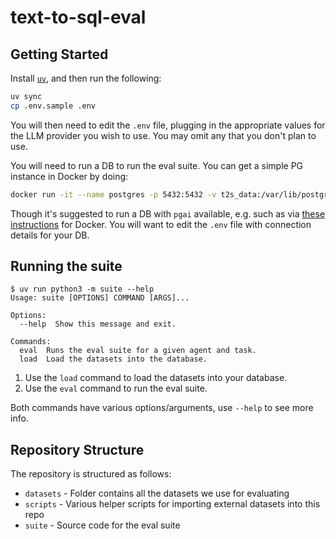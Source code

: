 # text-to-sql-eval

## Getting Started

Install [`uv`](https://docs.astral.sh/uv/), and then run the following:

```bash
uv sync
cp .env.sample .env
```

You will then need to edit the `.env` file, plugging in the appropriate values for
the LLM provider you wish to use. You may omit any that you don't plan to use.

You will need to run a DB to run the eval suite. You can get a simple PG instance
in Docker by doing:

```bash
docker run -it --name postgres -p 5432:5432 -v t2s_data:/var/lib/postgresql/data postgres:17
```

Though it's suggested to run a DB with `pgai` available, e.g. such as via
[these instructions](https://github.com/timescale/pgai/blob/main/docs/install_docker.md) for
Docker. You will want to edit the `.env` file with connection details for your DB.

## Running the suite

```text
$ uv run python3 -m suite --help
Usage: suite [OPTIONS] COMMAND [ARGS]...

Options:
  --help  Show this message and exit.

Commands:
  eval  Runs the eval suite for a given agent and task.
  load  Load the datasets into the database.
```

1. Use the `load` command to load the datasets into your database.
1. Use the `eval` command to run the eval suite.

Both commands have various options/arguments, use `--help` to see more info.

## Repository Structure

The repository is structured as follows:

* `datasets` - Folder contains all the datasets we use for evaluating
* `scripts` - Various helper scripts for importing external datasets into this repo
* `suite` - Source code for the eval suite
